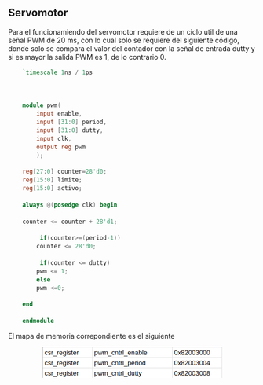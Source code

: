## Servomotor 

Para el funcionamiendo del servomotor requiere de un ciclo util de una señal PWM de 20 ms, con lo cual solo se requiere del siguiente código, donde solo se compara el valor del contador con la señal de entrada dutty y si es mayor la salida PWM es 1, de lo contrario 0.

```verilog
	`timescale 1ns / 1ps



	module pwm(
	    input enable,
	    input [31:0] period,
	    input [31:0] dutty,
	    input clk,
	    output reg pwm
	    );

	reg[27:0] counter=28'd0;
	reg[15:0] limite;
	reg[15:0] activo;

	always @(posedge clk) begin

	counter <= counter + 28'd1;

	     if(counter>=(period-1))
		counter <= 28'd0;

	     if(counter <= dutty)
		pwm <= 1;
		else
		pwm <=0;

	end

	endmodule
```
 El mapa de memoria correpondiente es el siguiente

<p align="center">
  <img src="/Imagenes/pwmmap.png" align="center">
</p>

